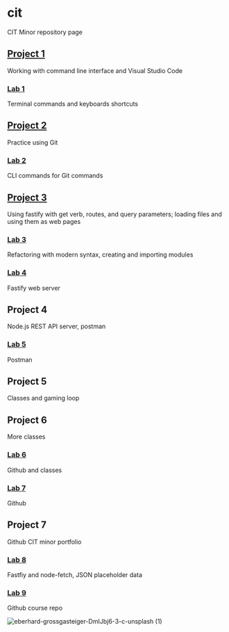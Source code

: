 # cit
CIT Minor repository page
## [Project 1](https://github.com/colvinbmc/cit281-p1.git)
Working with command line interface and Visual Studio Code
### [Lab 1](https://github.com/colvinbmc/cit281-lab1.git)
Terminal commands and keyboards shortcuts
## [Project 2](https://github.com/colvinbmc/cit281-p2.git)
Practice using Git
### [Lab 2](https://github.com/colvinbmc/cit281-lab2.git)
CLI commands for Git commands
## [Project 3 ](https://github.com/colvinbmc/cit281-p3.git)
Using fastify with get verb, routes, and query parameters; loading files and using them as web pages
### [Lab 3](https://github.com/colvinbmc/cit281-lab3.git)
Refactoring with modern syntax, creating and importing modules
### [Lab 4](https://github.com/colvinbmc/cit281-lab4.git)
Fastify web server
## Project 4
Node.js REST API server, postman
### [Lab 5](https://github.com/colvinbmc/cit281-lab5.git)
Postman
## Project 5
Classes and gaming loop
## Project 6
More classes 
### [Lab 6](https://github.com/colvinbmc/cit281-lab6.git)
Github and classes
### [Lab 7](https://github.com/colvinbmc/cit281-lab7.git)
Github
## Project 7
Github CIT minor portfolio
### [Lab 8](https://github.com/colvinbmc/cit281-lab8.git)
Fastfiy and node-fetch, JSON placeholder data
### [Lab 9](https://github.com/colvinbmc/cit281-lab9.git)
Github course repo

![eberhard-grossgasteiger-DmIJbj6-3-c-unsplash (1)](https://user-images.githubusercontent.com/84438582/120871502-a3bc1500-c550-11eb-85a5-37c7eedd9c92.jpg)
